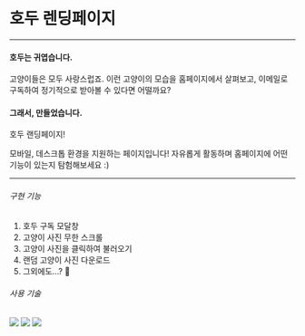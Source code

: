 # 호두 렌딩페이지
------------
#### 호두는 귀엽습니다.

고양이들은 모두 사랑스럽죠. 이런 고양이의 모습을 홈페이지에서 살펴보고, 이메일로 구독하여 정기적으로 받아볼 수 있다면 어떨까요?

#### 그래서, 만들었습니다.
호두 랜딩페이지!

모바일, 데스크톱 환경을 지원하는 페이지입니다! 자유롭게 활동하며 홈페이지에 어떤 기능이 있는지 탐험해보세요 :)

------

###### 구현 기능
<ol>
    <li>호두 구독 모달창</li>
    <li>고양이 사진 무한 스크롤</li>
    <li>고양이 사진을 클릭하여 불러오기</li>
    <li>랜덤 고양이 사진 다운로드</li>
    <li>그외에도...? 💓 </li>
</ol>

###### 사용 기술
<img src="https://img.shields.io/badge/vanilla JavaScript-F7DF1E?style=for-the-badge&logo=javaScript&logoColor=white">
<img src="https://img.shields.io/badge/CSS-1572B6?style=for-the-badge&logo=CSS3&logoColor=white">
<img src="https://img.shields.io/badge/HTML-E34F26?style=for-the-badge&logo=HTML5&logoColor=white">